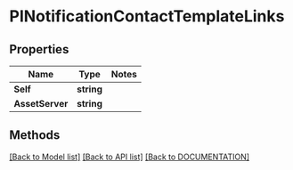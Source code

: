 # PINotificationContactTemplateLinks

## Properties
Name | Type | Notes
------------ | ------------- | -------------
**Self** | **string**
**AssetServer** | **string**

## Methods
[[Back to Model list]](../../DOCUMENTATION.md#documentation-for-models) [[Back to API list]](../../DOCUMENTATION.md#documentation-for-api-endpoints) [[Back to DOCUMENTATION]](../../DOCUMENTATION.md)
